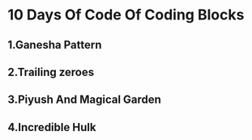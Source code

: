 # 10 Days Of Code Of Coding Blocks
## 1.Ganesha Pattern
## 2.Trailing zeroes
## 3.Piyush And Magical Garden
## 4.Incredible Hulk
